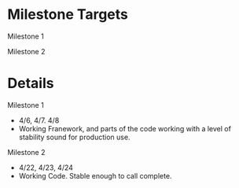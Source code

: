 # Milestone Targets #

Milestone 1

Milestone 2

# Details #

Milestone 1
  * 4/6, 4/7. 4/8
  * Working Franework, and parts of the code working with a level of stability sound for production use.


Milestone 2
  * 4/22, 4/23, 4/24
  * Working Code. Stable enough to call complete.